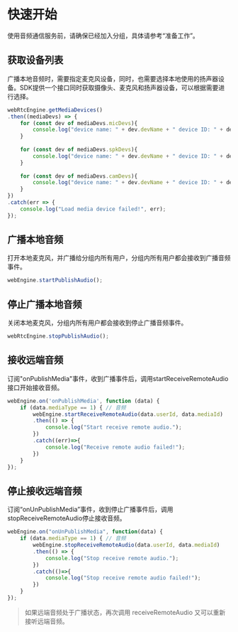 # 快速开始

使用音频通信服务前，请确保已经加入分组，具体请参考“准备工作”。

## 获取设备列表

广播本地音频时，需要指定麦克风设备，同时，也需要选择本地使用的扬声器设备。SDK提供一个接口同时获取摄像头、麦克风和扬声器设备，可以根据需要进行选择。

```js
webRtcEngine.getMediaDevices()
.then((mediaDevs) => {
	for (const dev of mediaDevs.micDevs){
	    console.log("device name: " + dev.devName + " device ID: " + dev.devId);
	}
	
	for (const dev of mediaDevs.spkDevs){
	    console.log("device name: " + dev.devName + " device ID: " + dev.devId);
	}
	
	for (const dev of mediaDevs.camDevs){
	    console.log("device name: " + dev.devName + " device ID: " + dev.devId);
	}
})
.catch(err => {
    console.log("Load media device failed!", err);
});
```

## 广播本地音频

打开本地麦克风，并广播给分组内所有用户，分组内所有用户都会接收到广播音频事件。

```js
webEngine.startPublishAudio();
```

## 停止广播本地音频

关闭本地麦克风，分组内所有用户都会接收到停止广播音频事件。

```js
webRtcEngine.stopPublishAudio();
```

## 接收远端音频

订阅"onPublishMedia"事件，收到广播事件后，调用startReceiveRemoteAudio接口开始接收音频。

```js
webEngine.on('onPublishMedia', function (data) {
    if (data.mediaType == 1) { // 音频
        webEngine.startReceiveRemoteAudio(data.userId, data.mediaId)
        .then(() => {
            console.log("Start receive remote audio.");
        })
        .catch((err)=>{
            console.log("Receive remote audio failed!");
        })
    } 
});
```

## 停止接收远端音频

订阅“onUnPublishMedia”事件，收到停止广播事件后，调用stopReceiveRemoteAudio停止接收音频。

```js
webEngine.on("onUnPublishMedia", function(data) {
    if (data.mediaType == 1) { // 音频
        webEngine.stopReceiveRemoteAudio(data.userId, data.mediaId)
        .then(() => {
            console.log("Stop receive remote audio.");
        })
        .catch(()=>{
            console.log("Stop receive remote audio failed!");
        })
    }
});
```

> 如果远端音频处于广播状态，再次调用 receiveRemoteAudio 又可以重新接听远端音频。
